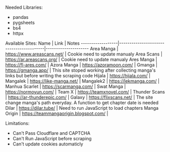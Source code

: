 Needed Libraries:
- pandas
- pygsheets
- bs4
- httpx

Available Sites:
      Name		|		Link			            |	Notes
------------------|-----------------------------------------|---------------------
Area Manga		| https://www.areascans.net/		      | Cookie need to update manualy
Area Scans		| https://ar.areascans.org/		      | Cookie need to update manualy
Ares Manga		| https://fl-ares.com/			      |
Azora Manga		| https://azoramoon.com/		      |
Gmanga		| https://gmanga.app/			      | This site stoped working after collecting manga's links but before writing the scraping code
Hijala		| https://hijala.com/			      |
Mangalek		| https://like-manga.net/		      |
Mangalek2		| https://lekmanga.com/			      |
Manhua Scarlet	| https://scarmanga.com/		      |
Swat Manga		| https://normoyun.com/			      |
Team X		| https://teamxnovel.com/		      |
Thunder Scans	| https://ar-thunderepic.com/		      |
Galaxy		| https://flixscans.net/		      | The site change manga's path everyday. A function to get chapter date is needed
Dilar			| https://dilar.tube/			      | Need to run JavaScript to load chapters
Manga Origin	| https://teammangaorigin.blogspot.com/	| 


Limitations:
- Can't Pass Cloudflare and CAPTCHA
- Can't Run JavaScript before scraping
- Can't update cookies automaticly
